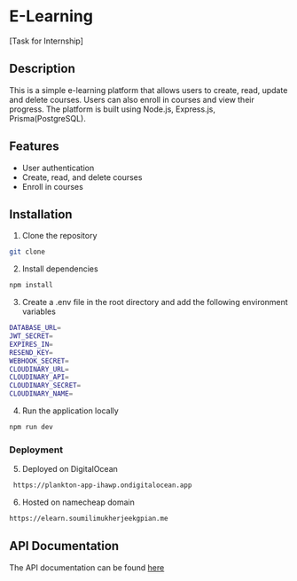 # E-Learning
[Task for Internship]
## Description
This is a simple e-learning platform that allows users to create, read, update and delete courses. Users can also enroll in courses and view their progress. The platform is built using Node.js, Express.js, Prisma(PostgreSQL).
## Features
- User authentication
- Create, read, and delete courses
- Enroll in courses

## Installation
1. Clone the repository
```bash
git clone
```
2. Install dependencies
```bash
npm install
```
3. Create a .env file in the root directory and add the following environment variables
```bash
DATABASE_URL=
JWT_SECRET=
EXPIRES_IN= 
RESEND_KEY= 
WEBHOOK_SECRET=
CLOUDINARY_URL=
CLOUDINARY_API=
CLOUDINARY_SECRET=
CLOUDINARY_NAME=

```
4. Run the application locally
```bash
npm run dev
```
### Deployment

5. Deployed on DigitalOcean
```bash 
 https://plankton-app-ihawp.ondigitalocean.app
```
6. Hosted on namecheap domain
```bash
https://elearn.soumilimukherjeekgpian.me
```
## API Documentation
The API documentation can be found [here](https://documenter.getpostman.com/view/28016394/2sA3BoZrAe)






